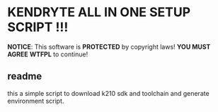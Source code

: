 # KENDRYTE ALL IN ONE SETUP SCRIPT !!!

**NOTICE**: This software is **PROTECTED** by copyright laws! **YOU MUST AGREE** **WTFPL** to continue!

## readme

this a simple script to download k210 sdk and toolchain and generate environment script.
